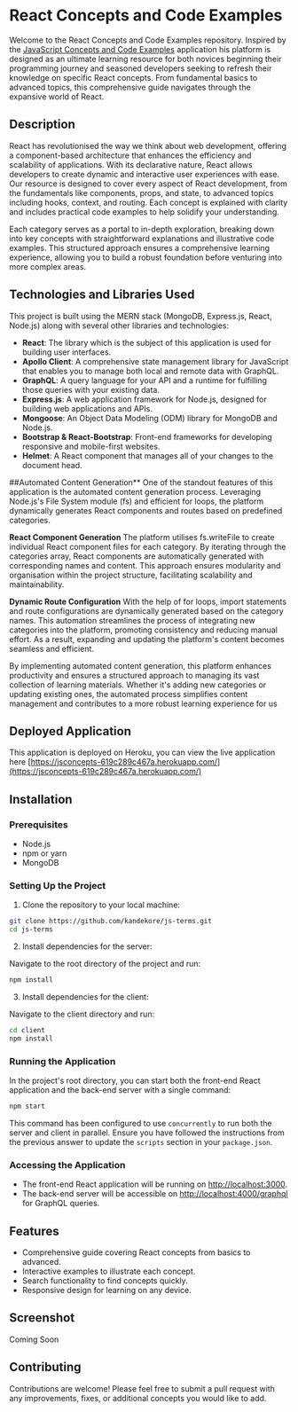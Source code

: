 # React Concepts and Code Examples

Welcome to the React Concepts and Code Examples repository. Inspired by the [JavaScript Concepts and Code Examples](https://github.com/kandekore/js-terms/tree/main) application his platform is designed as an ultimate learning resource for both novices beginning their programming journey and seasoned developers seeking to refresh their knowledge on specific React concepts. From fundamental basics to advanced topics, this comprehensive guide navigates through the expansive world of React.

## Description

React has revolutionised the way we think about web development, offering a component-based architecture that enhances the efficiency and scalability of applications. With its declarative nature, React allows developers to create dynamic and interactive user experiences with ease. Our resource is designed to cover every aspect of React development, from the fundamentals like components, props, and state, to advanced topics including hooks, context, and routing. Each concept is explained with clarity and includes practical code examples to help solidify your understanding.

Each category serves as a portal to in-depth exploration, breaking down into key concepts with straightforward explanations and illustrative code examples. This structured approach ensures a comprehensive learning experience, allowing you to build a robust foundation before venturing into more complex areas.

## Technologies and Libraries Used

This project is built using the MERN stack (MongoDB, Express.js, React, Node.js) along with several other libraries and technologies:

- **React**: The library which is the subject of this application is used for building user interfaces.
- **Apollo Client**: A comprehensive state management library for JavaScript that enables you to manage both local and remote data with GraphQL.
- **GraphQL**: A query language for your API and a runtime for fulfilling those queries with your existing data.
- **Express.js**: A web application framework for Node.js, designed for building web applications and APIs.
- **Mongoose**: An Object Data Modeling (ODM) library for MongoDB and Node.js.
- **Bootstrap & React-Bootstrap**: Front-end frameworks for developing responsive and mobile-first websites.
- **Helmet**: A React component that manages all of your changes to the document head.

##Automated Content Generation**
One of the standout features of this application is the automated content generation process. Leveraging Node.js's File System module (fs) and efficient for loops, the platform dynamically generates React components and routes based on predefined categories.

**React Component Generation**
The platform utilises fs.writeFile to create individual React component files for each category. By iterating through the categories array, React components are automatically generated with corresponding names and content. This approach ensures modularity and organisation within the project structure, facilitating scalability and maintainability.

**Dynamic Route Configuration**
With the help of for loops, import statements and route configurations are dynamically generated based on the category names. This automation streamlines the process of integrating new categories into the platform, promoting consistency and reducing manual effort. As a result, expanding and updating the platform's content becomes seamless and efficient.

By implementing automated content generation, this platform enhances productivity and ensures a structured approach to managing its vast collection of learning materials. Whether it's adding new categories or updating existing ones, the automated process simplifies content management and contributes to a more robust learning experience for us

## Deployed Application

This application is deployed on Heroku, you can view the live application here [https://jsconcepts-619c289c467a.herokuapp.com/](https://jsconcepts-619c289c467a.herokuapp.com/)
## Installation

### Prerequisites

- Node.js
- npm or yarn
- MongoDB

### Setting Up the Project

1. Clone the repository to your local machine:

```bash
git clone https://github.com/kandekore/js-terms.git
cd js-terms
```

2. Install dependencies for the server:

Navigate to the root directory of the project and run:

```bash
npm install
```

3. Install dependencies for the client:

Navigate to the client directory and run:

```bash
cd client
npm install
```


### Running the Application

In the project's root directory, you can start both the front-end React application and the back-end server with a single command:

```bash
npm start
```

This command has been configured to use `concurrently` to run both the server and client in parallel. Ensure you have followed the instructions from the previous answer to update the `scripts` section in your `package.json`.

### Accessing the Application

- The front-end React application will be running on [http://localhost:3000](http://localhost:3000).
- The back-end server will be accessible on [http://localhost:4000/graphql](http://localhost:4000/graphql) for GraphQL queries.

## Features

- Comprehensive guide covering React concepts from basics to advanced.
- Interactive examples to illustrate each concept.
- Search functionality to find concepts quickly.
- Responsive design for learning on any device.

## Screenshot

Coming Soon

## Contributing

Contributions are welcome! Please feel free to submit a pull request with any improvements, fixes, or additional concepts you would like to add.


